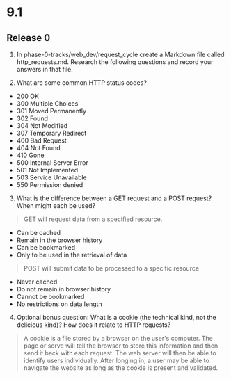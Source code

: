 # 9.1

## Release 0

1. In phase-0-tracks/web_dev/request_cycle create a Markdown file called http_requests.md. Research the following questions and record your answers in that file.

2. What are some common HTTP status codes?
- 200 OK
- 300 Multiple Choices
- 301 Moved Permanently
- 302 Found
- 304 Not Modified
- 307 Temporary Redirect
- 400 Bad Request 
- 404 Not Found
- 410 Gone
- 500 Internal Server Error
- 501 Not Implemented
- 503 Service Unavailable
- 550 Permission denied

3. What is the difference between a GET request and a POST request? When might each be used?
> GET will request data from a specified resource. 
- Can be cached
- Remain in the browser history
- Can be bookmarked
- Only to be used in the retrieval of data
> POST will submit data to be processed to a specific resource
- Never cached
- Do not remain in browser history
- Cannot be bookmarked
- No restrictions on data length
4. Optional bonus question: What is a cookie (the technical kind, not the delicious kind)? How does it relate to HTTP requests?
> A cookie is a file stored by a browser on the user's computer. The page or serve will tell the browser to store this information and then send it back with each request. The web server will then be able to identify users individually. After longing in, a user may be able to navigate the website as long as the cookie is present and validated.